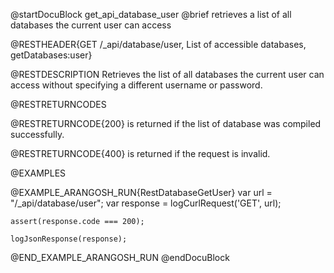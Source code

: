
@startDocuBlock get_api_database_user
@brief retrieves a list of all databases the current user can access

@RESTHEADER{GET /_api/database/user, List of accessible databases, getDatabases:user}

@RESTDESCRIPTION
Retrieves the list of all databases the current user can access without
specifying a different username or password.

@RESTRETURNCODES

@RESTRETURNCODE{200}
is returned if the list of database was compiled successfully.

@RESTRETURNCODE{400}
is returned if the request is invalid.

@EXAMPLES

@EXAMPLE_ARANGOSH_RUN{RestDatabaseGetUser}
    var url = "/_api/database/user";
    var response = logCurlRequest('GET', url);

    assert(response.code === 200);

    logJsonResponse(response);
@END_EXAMPLE_ARANGOSH_RUN
@endDocuBlock
